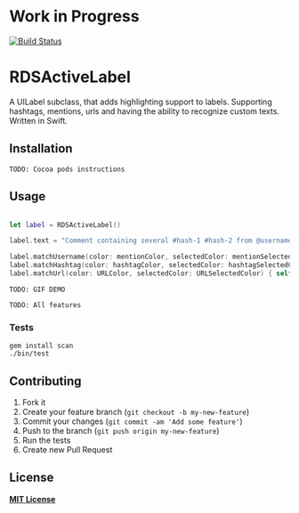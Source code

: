 # Work in Progress

[![Build Status](https://secure.travis-ci.org/RStankov/RDSActiveLabel.png)](http://travis-ci.org/RStankov/RDSActiveLabel)

# RDSActiveLabel

A UILabel subclass, that adds highlighting support to labels. Supporting hashtags, mentions, urls and having the ability to recognize custom texts. Written in Swift.

## Installation

```
TODO: Cocoa pods instructions
```

## Usage

```swift

let label = RDSActiveLabel()

label.text = "Comment containing several #hash-1 #hash-2 from @username linking to http://example.com/page"

label.matchUsername(color: mentionColor, selectedColor: mentionSelectedColor) { self.selectUser($0) }
label.matchHashtag(color: hashtagColor, selectedColor: hashtagSelectedColor) { self.selectHash($0) }
label.matchUrl(color: URLColor, selectedColor: URLSelectedColor) { self.selectUrl($0) }
```

```
TODO: GIF DEMO
```

```
TODO: All features
```

### Tests

```
gem install scan
./bin/test
```

## Contributing

1. Fork it
2. Create your feature branch (`git checkout -b my-new-feature`)
3. Commit your changes (`git commit -am 'Add some feature'`)
4. Push to the branch (`git push origin my-new-feature`)
5. Run the tests
6. Create new Pull Request

## License

**[MIT License](https://github.com/RStankov/RDSActiveLabel/blob/master/LICENSE.txt)**
